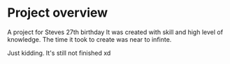 # Project overview

A project for Steves 27th birthday
It was created with skill and high level of knowledge. The time it took to create was near to infinte.

Just kidding. It's still not finished xd

